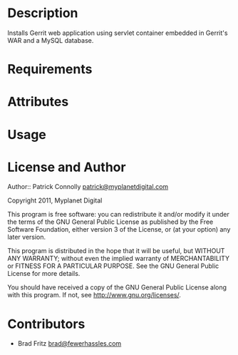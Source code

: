 Description
===========

Installs Gerrit web application using servlet container embedded in
Gerrit's WAR and a MySQL database.

Requirements
============

Attributes
==========

Usage
=====

License and Author
==================

Author:: Patrick Connolly <patrick@myplanetdigital.com>

Copyright 2011, Myplanet Digital

This program is free software: you can redistribute it and/or modify
it under the terms of the GNU General Public License as published by
the Free Software Foundation, either version 3 of the License, or
(at your option) any later version.

This program is distributed in the hope that it will be useful,
but WITHOUT ANY WARRANTY; without even the implied warranty of
MERCHANTABILITY or FITNESS FOR A PARTICULAR PURPOSE.  See the
GNU General Public License for more details.

You should have received a copy of the GNU General Public License
along with this program.  If not, see <http://www.gnu.org/licenses/>.

Contributors
============

 * Brad Fritz <brad@fewerhassles.com>
